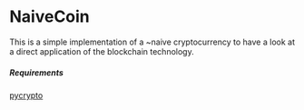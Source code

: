 # NaiveCoin
This is a simple implementation of a ~naive cryptocurrency to have a look at a direct application of the blockchain technology.
##### Requirements
[pycrypto](https://pypi.org/project/pycrypto/)